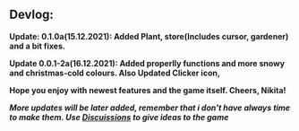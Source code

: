 ## Devlog:

**Update: 0.1.0a(15.12.2021): Added Plant, store(Includes cursor, gardener) and a bit fixes.**

**Update 0.0.1-2a(16.12.2021): Added properlly functions and more snowy and christmas-cold colours. Also Updated Clicker icon,**

**Hope you enjoy with newest features and the game itself. Cheers, Nikita!**


***More updates will be later added, remember that i don't have always time to make them. Use [Discuissions](https://github.com/nikeedev/plantclicker/discussions) to give ideas to the game***
